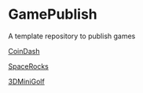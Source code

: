 # GamePublish
A template repository to publish games

[CoinDash](https://wcu-cs-cooperlab.github.io/demo-games-MichalBienias/player_scene/index.html)

[SpaceRocks](https://wcu-cs-cooperlab.github.io/demo-games-MichalBienias/spacerocks/index.html)

[3DMiniGolf](https://wcu-cs-cooperlab.github.io/demo-games-MichalBienias/3DMiniGolf/3DMiniGolf.html)
